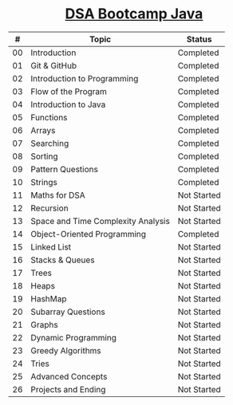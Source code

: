 <div align="center">

 # [DSA Bootcamp Java](https://www.youtube.com/playlist?list=PL9gnSGHSqcnr_DxHsP7AW9ftq0AtAyYqJ)

| #  | Topic                              | Status      |
|----|------------------------------------|-------------|
| 00 | Introduction                       | Completed   |
| 01 | Git & GitHub                       | Completed   |
| 02 | Introduction to Programming        | Completed   |
| 03 | Flow of the Program                | Completed   |
| 04 | Introduction to Java               | Completed   |
| 05 | Functions                          | Completed   |
| 06 | Arrays                             | Completed   |
| 07 | Searching                          | Completed   |
| 08 | Sorting                            | Completed   |
| 09 | Pattern Questions                  | Completed   |
| 10 | Strings                            | Completed   |
| 11 | Maths for DSA                      | Not Started |
| 12 | Recursion                          | Not Started |
| 13 | Space and Time Complexity Analysis | Not Started |
| 14 | Object-Oriented Programming        | Completed   |
| 15 | Linked List                        | Not Started |
| 16 | Stacks & Queues                    | Not Started |
| 17 | Trees                              | Not Started |
| 18 | Heaps                              | Not Started |
| 19 | HashMap                            | Not Started |
| 20 | Subarray Questions                 | Not Started |
| 21 | Graphs                             | Not Started |
| 22 | Dynamic Programming                | Not Started |
| 23 | Greedy Algorithms                  | Not Started |
| 24 | Tries                              | Not Started |
| 25 | Advanced Concepts                  | Not Started |
| 26 | Projects and Ending                | Not Started |

</div> 
